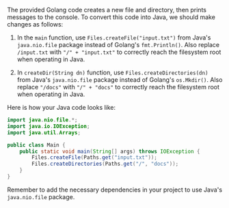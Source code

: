 The provided Golang code creates a new file and directory, then prints messages to the console. To convert this code into Java, we should make changes as follows: 

1. In the `main` function, use `Files.createFile("input.txt")` from Java's `java.nio.file` package instead of Golang's `fmt.Println()`. Also replace `/input.txt` with `"/" + "input.txt"` to correctly reach the filesystem root when operating in Java.

2. In `createDir(String dn)` function, use `Files.createDirectories(dn)` from Java's `java.nio.file` package instead of Golang's `os.Mkdir()`. Also replace `"/docs"` with `"/" + "docs"` to correctly reach the filesystem root when operating in Java.

Here is how your Java code looks like:

```Java
import java.nio.file.*;
import java.io.IOException;
import java.util.Arrays;

public class Main {
    public static void main(String[] args) throws IOException {
        Files.createFile(Paths.get("input.txt"));
        Files.createDirectories(Paths.get("/", "docs"));
    }
}
```
Remember to add the necessary dependencies in your project to use Java's `java.nio.file` package.
